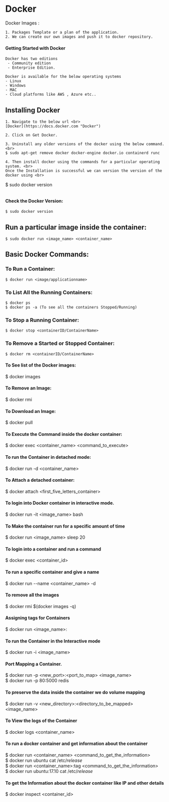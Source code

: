 # Docker

Docker Images : 
```
1. Packages Template or a plan of the application. 
2. We can create our own images and push it to docker repository. 
```

#### Getting Started with Docker
```
Docker has two editions
 - Community edition
 - Enterprise Edition. 
```
```
Docker is available for the below operating systems 
- Linux
- Windows
- MAC
- Cloud platforms like AWS , Azure etc..
```

## Installing Docker
```
1. Navigate to the below url <br>
[Docker](https://docs.docker.com "Docker")

2. Click on Get Docker.

3. Uninstall any older versions of the docker using the below command. <br>
$ sudo apt-get remove docker docker-engine docker.io containerd runc

4. Then install docker using the commands for a particular operating system. <br>
Once the Installation is successful we can version the version of the docker using <br>
```
$ sudo docker version
```
```
#### Check the Docker Version:
```
$ sudo docker version
```
## Run a particular image inside the container:
```
$ sudo docker run <image_name> <container_name>
```

## Basic Docker Commands:
### To Run a Container:
```
$ docker run <image/applicationname>
```

### To List All the Running Containers:
```
$ docker ps
$ docker ps -a (To see all the containers Stopped/Running)
```

### To Stop a Running Container:
```
$ docker stop <containerID/ContainerName>
```

### To Remove a Started or Stopped Container:  
```
$ docker rm <containerID/ContainerName>
```

#### To See list of the Docker images:
$ docker images

#### To Remove an Image:
$ docker rmi <imagename>

#### To Download an Image:
$ docker pull <imagename>

#### To Execute the Command inside the docker container: 
$ docker exec <container_name> <command_to_execute> <br>

#### To run the Container in detached mode: 
$ docker run -d <container_name>

#### To Attach a detached container: 
$ docker attach <first_five_letters_container>

#### To login into Docker container in interactive mode.
$ docker run -it <image_name> bash

#### To Make the container run for a specific amount of time
$ docker run <image_name> sleep 20

#### To login into a container and run a command
$ docker exec <container_id> <command>

#### To run a specific container and give a name
$ docker run --name <container_name> -d <imagename>

#### To remove all the images
$ docker rmi $(docker images -q)

#### Assigning tags for Containers
$ docker run <image_name>:<tag> 

#### To run the Container in the Interactive mode
$ docker run -i <image_name>

#### Port Mapping a Container.
$ docker run -p <new_port>:<port_to_map> <image_name> <br>
$ docker run -p 80:5000 redis

#### To preserve the data inside the container we do volume mapping
$ docker run -v <new_directory>:<directory_to_be_mapped> <image_name>

#### To View the logs of the Container
$ docker logs <container_name>

#### To run a docker container and get information about the container
$ docker run <container_name> <command_to_get_the_information> <br>
$ docker run ubuntu cat /etc/*release* <br>
$ docker run <container_name>:tag <command_to_get_the_information> <br>
$ docker run ubuntu:17.10 cat /etc/*release* <br>

#### To get the Information about the docker container like IP and other details 
$ docker inspect <container_id>
